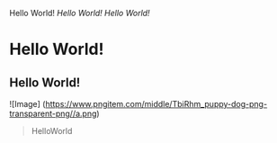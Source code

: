 Hello World!
*Hello World!*
_Hello World!_
# Hello World!
## Hello World!
![Image]
(https://www.pngitem.com/middle/TbiRhm_puppy-dog-png-transparent-png//a.png)
> HelloWorld
